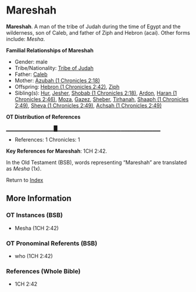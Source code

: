 # Mareshah
**Mareshah**. 
A man of the tribe of Judah during the time of Egypt and the wilderness, son of Caleb, and father of Ziph and Hebron (acai). 
Other forms include: 
*Mesha*. 




**Familial Relationships of Mareshah**


* Gender: male
* Tribe/Nationality: [Tribe of Judah](../../../groups/md/acai/Judah.md)
* Father: [Caleb](Caleb.2.md)
* Mother: [Azubah (1 Chronicles 2:18)](Azubah.2.md)
* Offspring: [Hebron (1 Chronicles 2:42)](Hebron.2.md), [Ziph](Ziph.md)
* Sibling(s): [Hur](Hur.2.md), [Jesher](Jesher.md), [Shobab (1 Chronicles 2:18)](Shobab.2.md), [Ardon](Ardon.md), [Haran (1 Chronicles 2:46)](Haran.3.md), [Moza](Moza.md), [Gazez](Gazez.md), [Sheber](Sheber.md), [Tirhanah](Tirhanah.md), [Shaaph (1 Chronicles 2:49)](Shaaph.2.md), [Sheva (1 Chronicles 2:49)](Sheva.2.md), [Achsah (1 Chronicles 2:49)](Achsah.2.md)


**OT Distribution of References**

▁▁▁▁▁▁▁▁▁▁▁▁█▁▁▁▁▁▁▁▁▁▁▁▁▁▁▁▁▁▁▁▁▁▁▁▁▁▁
* References: 1 Chronicles: 1



**Key References for Mareshah**: 
1CH 2:42. 


In the Old Testament (BSB), words representing “Mareshah” are translated as 
*Mesha* (1x). 




Return to [Index](00-Index.md)

## More Information

### OT Instances (BSB)

* Mesha (1CH 2:42)



### OT Pronominal Referents (BSB)

* who (1CH 2:42)



### References (Whole Bible)

* 1CH 2:42



